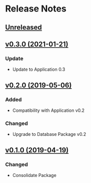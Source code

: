 # Release Notes

## [Unreleased](https://github.com/ixocreate/resource-package/compare/0.3.0...develop)

## [v0.3.0 (2021-01-21)](https://github.com/ixocreate/event-package/compare/0.2.0...0.3.0)
### Update
- Update to Application 0.3

## [v0.2.0 (2019-05-06)](https://github.com/ixocreate/resource-package/compare/0.1.0...0.2.0)
### Added
- Compatibility with Application v0.2
### Changed
- Upgrade to Database Package v0.2

## [v0.1.0 (2019-04-19)](https://github.com/ixocreate/resource-package/compare/master...0.1.0)
### Changed
- Consolidate Package
